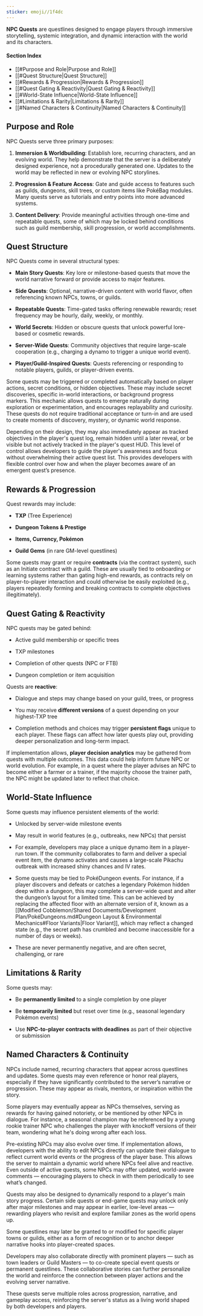 ```yaml
---
sticker: emoji//1f4dc
---
```

**NPC Quests** are questlines designed to engage players through immersive storytelling, systemic integration, and dynamic interaction with the world and its characters.

#### **Section Index**

- [[#Purpose and Role|Purpose and Role]]
- [[#Quest Structure|Quest Structure]]
- [[#Rewards & Progression|Rewards & Progression]]
- [[#Quest Gating & Reactivity|Quest Gating & Reactivity]]
- [[#World-State Influence|World-State Influence]]
- [[#Limitations & Rarity|Limitations & Rarity]]
- [[#Named Characters & Continuity|Named Characters & Continuity]]

## Purpose and Role

NPC Quests serve three primary purposes:

1. **Immersion & Worldbuilding**: Establish lore, recurring characters, and an evolving world. They help demonstrate that the server is a deliberately designed experience, not a procedurally generated one. Updates to the world may be reflected in new or evolving NPC storylines.
    
2. **Progression & Feature Access**: Gate and guide access to features such as guilds, dungeons, skill trees, or custom items like PokéBag modules. Many quests serve as tutorials and entry points into more advanced systems.
    
3. **Content Delivery**: Provide meaningful activities through one-time and repeatable quests, some of which may be locked behind conditions such as guild membership, skill progression, or world accomplishments.
    

## Quest Structure

NPC Quests come in several structural types:

- **Main Story Quests**: Key lore or milestone-based quests that move the world narrative forward or provide access to major features.
    
- **Side Quests**: Optional, narrative-driven content with world flavor, often referencing known NPCs, towns, or guilds.
    
- **Repeatable Quests**: Time-gated tasks offering renewable rewards; reset frequency may be hourly, daily, weekly, or monthly.
    
- **World Secrets**: Hidden or obscure quests that unlock powerful lore-based or cosmetic rewards.
    
- **Server-Wide Quests**: Community objectives that require large-scale cooperation (e.g., charging a dynamo to trigger a unique world event).
    
- **Player/Guild-Inspired Quests**: Quests referencing or responding to notable players, guilds, or player-driven events.
    

Some quests may be triggered or completed automatically based on player actions, secret conditions, or hidden objectives. These may include secret discoveries, specific in-world interactions, or background progress markers. This mechanic allows quests to emerge naturally during exploration or experimentation, and encourages replayability and curiosity. These quests do not require traditional acceptance or turn-in and are used to create moments of discovery, mystery, or dynamic world response. 

Depending on their design, they may also immediately appear as tracked objectives in the player's quest log, remain hidden until a later reveal, or be visible but not actively tracked in the player's quest HUD. This level of control allows developers to guide the player's awareness and focus without overwhelming their active quest list. This provides developers with flexible control over how and when the player becomes aware of an emergent quest’s presence.
## Rewards & Progression

Quest rewards may include:

- **TXP** (Tree Experience)
    
- **Dungeon Tokens & Prestige**
    
- **Items, Currency, Pokémon**
    
- **Guild Gems** (in rare GM-level questlines)
    

Some quests may grant or require **contracts** (via the contract system), such as an Initiate contract with a guild. These are usually tied to onboarding or learning systems rather than gating high-end rewards, as contracts rely on player-to-player interaction and could otherwise be easily exploited (e.g., players repeatedly forming and breaking contracts to complete objectives illegitimately).

## Quest Gating & Reactivity

NPC quests may be gated behind:

- Active guild membership or specific trees
    
- TXP milestones
    
- Completion of other quests (NPC or FTB)
    
- Dungeon completion or item acquisition
    

Quests are **reactive**:

- Dialogue and steps may change based on your guild, trees, or progress
    
- You may receive **different versions** of a quest depending on your highest-TXP tree
    
- Completion methods and choices may trigger **persistent flags** unique to each player. These flags can affect how later quests play out, providing deeper personalization and long-term impact.
    

If implementation allows, **player decision analytics** may be gathered from quests with multiple outcomes. This data could help inform future NPC or world evolution. For example, in a quest where the player advises an NPC to become either a farmer or a trainer, if the majority choose the trainer path, the NPC might be updated later to reflect that choice.

## World-State Influence

Some quests may influence persistent elements of the world:

- Unlocked by server-wide milestone events
    
- May result in world features (e.g., outbreaks, new NPCs) that persist
    
- For example, developers may place a unique dynamo item in a player-run town. If the community collaborates to farm and deliver a special event item, the dynamo activates and causes a large-scale Pikachu outbreak with increased shiny chances and IV rates.
    
- Some quests may be tied to PokéDungeon events. For instance, if a player discovers and defeats or catches a legendary Pokémon hidden deep within a dungeon, this may complete a server-wide quest and alter the dungeon’s layout for a limited time. This can be achieved by replacing the affected floor with an alternate version of it, known as a [[Modified Cobblemon/Shared Documents/Development Plan/PokéDungeons.md#Dungeon Layout & Environmental Mechanics#Floor Variants|Floor Variant]], which may reflect a changed state (e.g., the secret path has crumbled and become inaccessible for a number of days or weeks).
    
- These are never permanently negative, and are often secret, challenging, or rare
    

## Limitations & Rarity

Some quests may:

- Be **permanently limited** to a single completion by one player
    
- Be **temporarily limited** but reset over time (e.g., seasonal legendary Pokémon events)
    
- Use **NPC-to-player** **contracts with deadlines** as part of their objective or submission
    

## Named Characters & Continuity

NPCs include named, recurring characters that appear across questlines and updates. Some quests may even reference or honor real players, especially if they have significantly contributed to the server’s narrative or progression. These may appear as rivals, mentors, or inspiration within the story.

Some players may eventually appear as NPCs themselves, serving as rewards for having gained notoriety, or be mentioned by other NPCs in dialogue. For instance, a seasonal champion may be referenced by a young rookie trainer NPC who challenges the player with knockoff versions of their team, wondering what he's doing wrong after each loss.

Pre-existing NPCs may also evolve over time. If implementation allows, developers with the ability to edit NPCs directly can update their dialogue to reflect current world events or the progress of the player base. This allows the server to maintain a dynamic world where NPCs feel alive and reactive. Even outside of active quests, some NPCs may offer updated, world-aware comments — encouraging players to check in with them periodically to see what’s changed.

Quests may also be designed to dynamically respond to a player's main story progress. Certain side quests or end-game quests may unlock only after major milestones and may appear in earlier, low-level areas — rewarding players who revisit and explore familiar zones as the world opens up.

Some questlines may later be granted to or modified for specific player towns or guilds, either as a form of recognition or to anchor deeper narrative hooks into player-created spaces.

Developers may also collaborate directly with prominent players — such as town leaders or Guild Masters — to co-create special event quests or permanent questlines. These collaborative stories can further personalize the world and reinforce the connection between player actions and the evolving server narrative.

These quests serve multiple roles across progression, narrative, and gameplay access, reinforcing the server's status as a living world shaped by both developers and players.